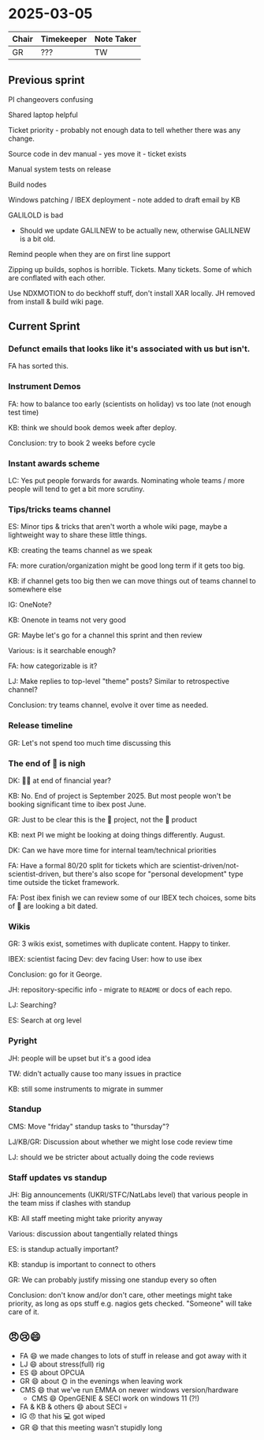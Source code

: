 # 2025-03-05

| Chair | Timekeeper | Note Taker |
|-------|------------|------------|
| GR    | ???        | TW         |

## Previous sprint

PI changeovers confusing

Shared laptop helpful

Ticket priority - probably not enough data to tell whether there was any change.

Source code in dev manual - yes move it - ticket exists

Manual system tests on release

Build nodes

Windows patching / IBEX deployment - note added to draft email by KB

GALILOLD is bad
- Should we update GALILNEW to be actually new, otherwise GALILNEW is a bit old.

Remind people when they are on first line support

Zipping up builds, sophos is horrible. Tickets. Many tickets. Some of which are conflated with each other.

Use NDXMOTION to do beckhoff stuff, don't install XAR locally. JH removed from install & build wiki page.

## Current Sprint

### Defunct emails that looks like it's associated with us but isn't.

FA has sorted this.

### Instrument Demos

FA: how to balance too early (scientists on holiday) vs too late (not enough test time)

KB: think we should book demos week after deploy.

Conclusion: try to book 2 weeks before cycle

### Instant awards scheme

LC: Yes put people forwards for awards. Nominating whole teams / more people will tend to get a bit more scrutiny.

### Tips/tricks teams channel

ES: Minor tips & tricks that aren't worth a whole wiki page, maybe a lightweight way to share these little things.

KB: creating the teams channel as we speak

FA: more curation/organization might be good long term if it gets too big.

KB: if channel gets too big then we can move things out of teams channel to somewhere else

IG: OneNote?

KB: Onenote in teams not very good

GR: Maybe let's go for a channel this sprint and then review

Various: is it searchable enough?

FA: how categorizable is it?

LJ: Make replies to top-level "theme" posts? Similar to retrospective channel?

Conclusion: try teams channel, evolve it over time as needed.

### Release timeline

GR: Let's not spend too much time discussing this

### The end of 🐐 is nigh

DK: 🐐💀 at end of financial year?

KB: No. End of project is September 2025. But most people won't be booking significant time to ibex post June.

GR: Just to be clear this is the 🐐 project, not the 🐐 product

KB: next PI we might be looking at doing things differently. August.

DK: Can we have more time for internal team/technical priorities

FA: Have a formal 80/20 split for tickets which are scientist-driven/not-scientist-driven, but there's also scope for "personal development" type time outside the ticket framework.

FA: Post ibex finish we can review some of our IBEX tech choices, some bits of 🐐 are looking a bit dated.

### Wikis

GR: 3 wikis exist, sometimes with duplicate content. Happy to tinker.

IBEX: scientist facing
Dev: dev facing
User: how to use ibex

Conclusion: go for it George.

JH: repository-specific info - migrate to `README` or docs of each repo.

LJ: Searching?

ES: Search at org level

### Pyright

JH: people will be upset but it's a good idea

TW: didn't actually cause too many issues in practice

KB: still some instruments to migrate in summer

### Standup

CMS: Move "friday" standup tasks to "thursday"?

LJ/KB/GR: Discussion about whether we might lose code review time

LJ: should we be stricter about actually doing the code reviews

### Staff updates vs standup

JH: Big announcements (UKRI/STFC/NatLabs level) that various people in the team miss if clashes with standup

KB: All staff meeting might take priority anyway

Various: discussion about tangentially related things

ES: is standup actually important?

KB: standup is important to connect to others

GR: We can probably justify missing one standup every so often

Conclusion: don't know and/or don't care, other meetings might take priority, as long as ops stuff e.g. nagios gets checked. "Someone" will take care of it.

### 


## 😠😢😄 

- FA 😄 we made changes to lots of stuff in release and got away with it
- LJ 😄 about stress(full) rig
- ES 😄 about OPCUA
- GR 😄 about 🌞 in the evenings when leaving work
- CMS 😄 that we've run EMMA on newer windows version/hardware
  * CMS 😄 OpenGENIE & SECI work on windows 11 (?!)
- FA & KB & others 😄 about SECI 💀
- IG 😠 that his 💻 got wiped
- GR 😄 that this meeting wasn't stupidly long